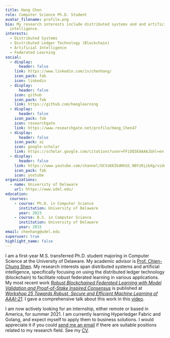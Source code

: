 ```yaml
---
title: Hang Chen
role: Computer Science Ph.D. Student
avatar_filename: profile.png
bio: My research interests include distributed systems and and artificial
  intelligence.
interests:
  - Distributed Systems
  - Distributed Ledger Technology (Blockchain)
  - Artificial Intelligence
  - Federated Learning
social:
  - display:
      header: false
    link: https://www.linkedin.com/in/chenhang/
    icon_pack: fab
    icon: linkedin
  - display:
      header: false
    icon: github
    icon_pack: fab
    link: https://github.com/hanglearning
  - display:
      header: false
    icon_pack: fab
    icon: researchgate
    link: https://www.researchgate.net/profile/Hang_Chen47
  - display:
      header: false
    icon_pack: ai
    icon: google-scholar
    link: https://scholar.google.com/citations?user=FFiDQ3EAAAAJ&hl=en
  - display:
      header: false
    link: https://www.youtube.com/channel/UCVsK6IkdHhGS_N0YzRjibXg/videos
    icon_pack: fab
    icon: youtube
organizations:
  - name: University of Delaware
    url: https://www.udel.edu/
education:
  courses:
    - course: Ph.D. in Computer Science
      institution: University of Delaware
      year: 2023
    - course: B.S. in Computer Science
      institution: University of Delaware
      year: 2015
email: chenhang@udel.edu
superuser: true
highlight_name: false
---
```

I am a first-year M.S. transferred Ph.D. student majoring in Computer Science at the University of Delaware. My academic advisor is [Prof. Chien-Chung Shen](https://www.eecis.udel.edu/~cshen/). My research interests span distributed systems and artificial intelligence, specifically focusing on using the distributed ledger technology (blockchain) to facilitate robust federated learning in various applications. My most recent work *[Robust Blockchained Federated Learning with Model Validation and Proof-of-Stake Inspired Consensus](https://arxiv.org/abs/2101.03300)* is published at *[Workshop 25 Towards Robust, Secure and Efficient Machine Learning of AAAI-21](http://federated-learning.org/rseml2021/)*. I gave a comprehensive talk about this work in this [video](https://www.youtube.com/watch?v=LMseEXEITvw&list=PLHBKduTta81Oih364I7c2vgnr7WuaAjht&index=2&ab_channel=HangChen).

I am now actively looking for an internship, either remote or based in America, for summer 2021. I am currently learning Hyperledger Fabric and Golang, and expect myself to apply them to business solutions. I would appreciate it if you could [send me an email](mailto:hangforjobs@gmail.com) if there are suitable positions related to my research field. See my [CV](https://drive.google.com/file/d/1fnWajpSNLuL-wC8lPRs_4e_ajB66XDcS/view?usp=sharing).